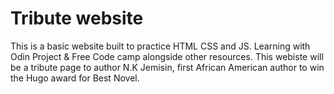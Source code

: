 # Tribute website
This is a basic website built to practice HTML CSS and JS. Learning with Odin Project & Free Code camp alongside other resources. This webiste will be a tribute page to author N.K Jemisin, first African American author to win the Hugo award for Best Novel.